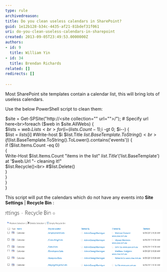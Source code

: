 ```yaml
---
type: rule
archivedreason: 
title: Do you clean useless calendars in SharePoint?
guid: 1e12b128-b34c-4435-af21-81bdef31f061
uri: do-you-clean-useless-calendars-in-sharepoint
created: 2013-09-05T23:49:53.0000000Z
authors:
- id: 9
  title: William Yin
- id: 34
  title: Brendan Richards
related: []
redirects: []

---
```


Most SharePoint site templates contain a calendar list, this will bring lots of useless calendars.


<!--endintro-->

Use the below PowerShell script to clean them:

$site = Get-SPSite("http://<site collection="" url="">/"); # Specify url here<br>foreach ($web in $site.AllWebs) {    <br>    $lists = $web.Lists<br>    for ($i=($lists.Count-1);$i -gt 0; $i--) {  <br>        $list = $lists[$i]        #Write-host $i  $list.Title $list.BaseTemplate.ToString()<br>        if ($list.BaseTemplate.ToString().ToLower().contains('events')) {      <br>            if ($list.Items.Count -eq 0)<br>            {<br>                Write-Host $list.Items.Count "items in the list" $list.Title '('$list.BaseTemplate') at '$web.Url "- cleaning it!"<br>                $list.Recycle()<br>                #$list.Delete()<br>            }<br>        }<br>    }<br>}  <br></site>

This script will put the calendars which do not have any events into  **Site Settings** |  **Recycle Bin** :

![Empty Calendars in Recycle Bin folder](EmptyCalendarsInRecyckeBin.png)
